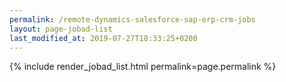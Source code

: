 ```yaml
---
permalink: /remote-dynamics-salesforce-sap-erp-crm-jobs
layout: page-jobad-list
last_modified_at: 2019-07-27T18:33:25+0200
---
```

{% include render_jobad_list.html permalink=page.permalink %}
